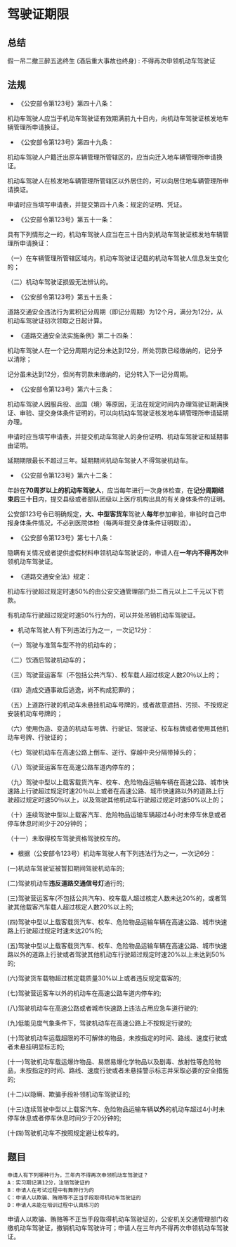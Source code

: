 # 驾驶证期限

## 总结

假一吊二撤三醉五逃终生 (酒后重大事故也终身) : 不得再次申领机动车驾驶证

## 法规

* 《公安部令第123号》第四十八条：

机动车驾驶人应当于机动车驾驶证有效期满前九十日内，向机动车驾驶证核发地车辆管理所申请换证。

* 《公安部令第123号》第四十九条：

机动车驾驶人户籍迁出原车辆管理所管辖区的，应当向迁入地车辆管理所申请换证。

机动车驾驶人在核发地车辆管理所管辖区以外居住的，可以向居住地车辆管理所申请换证。

申请时应当填写申请表，并提交第四十八条：规定的证明、凭证。

* 《公安部令第123号》第五十一条：

具有下列情形之一的，机动车驾驶人应当在三十日内到机动车驾驶证核发地车辆管理所申请换证：

（一）在车辆管理所管辖区域内，机动车驾驶证记载的机动车驾驶人信息发生变化的；

（二）机动车驾驶证损毁无法辨认的。

* 《公安部令第123号》第五十五条：

道路交通安全违法行为累积记分周期（即记分周期）为12个月，满分为12分，从机动车驾驶证初次领取之日起计算。

* 《道路交通安全法实施条例》第二十四条：

机动车驾驶人在一个记分周期内记分未达到12分，所处罚款已经缴纳的，记分予以清除；

记分虽未达到12分，但尚有罚款未缴纳的，记分转入下一记分周期。

* 《公安部令第123号》第六十三条：

机动车驾驶人因服兵役、出国（境）等原因，无法在规定时间内办理驾驶证期满换证、审验、提交身体条件证明的，可以向机动车驾驶证核发地车辆管理所申请延期办理。

申请时应当填写申请表，并提交机动车驾驶人的身份证明、机动车驾驶证和延期事由证明。

延期期限最长不超过三年。延期期间机动车驾驶人不得驾驶机动车。

* 《公安部令第123号》第六十二条：

年龄在**70周岁以上的机动车驾驶人**，应当每年进行一次身体检查，在**记分周期结束后三十日**内，提交县级或者部队团级以上医疗机构出具的有关身体条件的证明。

公安部123号令已明确规定，**大、中型客货车**驾驶人**每年**参加审验，审验时自己申报身体条件情况，不必到医院体检（每两年提交身体条件证明取消）。

* 《公安部令第123号》第七十八条：

隐瞒有关情况或者提供虚假材料申领机动车驾驶证的，申请人在**一年内不得再次**申领机动车驾驶证。

* 《道路交通安全法》规定：

机动车行驶超过规定时速50%的由公安交通管理部门处二百元以上二千元以下罚款。

有机动车行驶超过规定时速50%行为的，可以并处吊销机动车驾驶证。

* 机动车驾驶人有下列违法行为之一，一次记12分：

（一）驾驶与准驾车型不符的机动车的；

（二）饮酒后驾驶机动车的；

（三）驾驶营运客车（不包括公共汽车）、校车载人超过核定人数20％以上的；

（四）造成交通事故后逃逸，尚不构成犯罪的；

（五）上道路行驶的机动车未悬挂机动车号牌的，或者故意遮挡、污损、不按规定安装机动车号牌的；

（六）使用伪造、变造的机动车号牌、行驶证、驾驶证、校车标牌或者使用其他机动车号牌、行驶证的；

（七）驾驶机动车在高速公路上倒车、逆行、穿越中央分隔带掉头的；

（八）驾驶营运客车在高速公路车道内停车的；

（九）驾驶中型以上载客载货汽车、校车、危险物品运输车辆在高速公路、城市快速路上行驶超过规定时速20％以上或者在高速公路、城市快速路以外的道路上行驶超过规定时速50％以上，以及驾驶其他机动车行驶超过规定时速50%以上的；

（十）连续驾驶中型以上载客汽车、危险物品运输车辆超过4小时未停车休息或者停车休息时间少于20分钟的；

（十一）未取得校车驾驶资格驾驶校车的。

* 根据（公安部令123号）机动车驾驶人有下列违法行为之一，一次记6分：

(一)机动车驾驶证被暂扣期间驾驶机动车的;

(二)驾驶机动车**违反道路交通信号灯**通行的;

(三)驾驶营运客车(不包括公共汽车)、校车载人超过核定人数未达20%的，或者驾驶其他载客汽车载人超过核定人数20%以上的;

(四)驾驶中型以上载客载货汽车、校车、危险物品运输车辆在高速公路、城市快速路上行驶超过规定时速未达20%的;

(五)驾驶中型以上载客载货汽车、校车、危险物品运输车辆在高速公路、城市快速路以外的道路上行驶或者驾驶其他机动车行驶超过规定时速20%以上未达到50%的;

(六)驾驶货车载物超过核定载质量30%以上或者违反规定载客的;

(七)驾驶营运客车以外的机动车在高速公路车道内停车的;

(八)驾驶机动车在高速公路或者城市快速路上违法占用应急车道行驶的;

(九)低能见度气象条件下，驾驶机动车在高速公路上不按规定行驶的;

(十)驾驶机动车运载超限的不可解体的物品，未按指定的时间、路线、速度行驶或者未悬挂明显标志的;

(十一)驾驶机动车载运爆炸物品、易燃易爆化学物品以及剧毒、放射性等危险物品，未按指定的时间、路线、速度行驶或者未悬挂警示标志并采取必要的安全措施的;

(十二)以隐瞒、欺骗手段补领机动车驾驶证的;

(十三)连续驾驶中型以上载客汽车、危险物品运输车辆**以外**的机动车超过4小时未停车休息或者停车休息时间少于20分钟的;

(十四)驾驶机动车不按照规定避让校车的。

## 题目

```
申请人有下列哪种行为，三年内不得再次申领机动车驾驶证？
A：实习期记满12分，注销驾驶证的
B：申请人在考试过程中有舞弊行为的
C：申请人以欺骗、贿赂等不正当手段取得机动车驾驶证的
D：申请人未能在培训过程中认真练习的
```

申请人以欺骗、贿赂等不正当手段取得机动车驾驶证的，公安机关交通管理部门收缴机动车驾驶证，撤销机动车驾驶许可；申请人在三年内不得再次申领机动车驾驶证。

